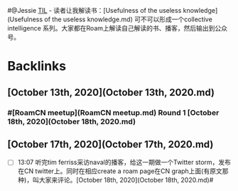 
#@Jessie [TIL](TIL.md)
    - 读者让我解读书：[Usefulness of the useless knowledge](Usefulness of the useless knowledge.md) 可不可以形成一个collective intelligence 系列。大家都在Roam上解读自己解读的书、播客，然后输出到公众号。

# Backlinks
## [October 13th, 2020](October 13th, 2020.md)

### #[RoamCN meetup](RoamCN meetup.md) Round 1 [October 18th, 2020](October 18th, 2020.md)

## [October 17th, 2020](October 17th, 2020.md)
- [ ] 13:07 听完tim ferriss采访naval的播客，给这一期做一个Twitter storm，发布在CN twitter上。同时在相应create a roam page在CN graph上面(有原文那种)，叫大家来评论。[October 18th, 2020](October 18th, 2020.md)#

